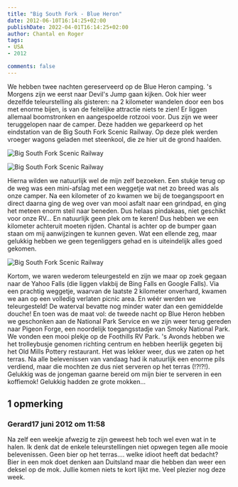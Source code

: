 ```yaml
---
title: "Big South Fork - Blue Heron"
date: 2012-06-10T16:14:25+02:00
publishDate: 2022-04-01T16:14:25+02:00
author: Chantal en Roger
tags:
- USA
- 2012

comments: false
---
```


We hebben twee nachten gereserveerd op de Blue Heron camping. 's Morgens zijn we eerst naar Devil's Jump gaan kijken. Ook hier weer dezelfde teleurstelling als gisteren: na 2 kilometer wandelen door een bos met enorme bijen, is van de feitelijke attractie niets te zien! Er liggen allemaal boomstronken en aangespoelde rotzooi voor. Dus zijn we weer teruggelopen naar de camper. Deze hadden we geparkeerd op het eindstation van de Big South Fork Scenic Railway. Op deze plek werden vroeger wagons geladen met steenkool, die ze hier uit de grond haalden.

![Big South Fork Scenic Railway](./images/IMG_0803.JPG)

![Big South Fork Scenic Railway](./images/IMG_0810.JPG)

Hierna wilden we natuurlijk wel de mijn zelf bezoeken. Een stukje terug op de weg was een mini-afslag met een weggetje wat net zo breed was als onze camper. Na een kilometer of zo kwamen we bij de toegangspoort en direct daarna ging de weg over van mooi asfalt naar een grindpad, en ging het meteen enorm steil naar beneden. Dus helaas pindakaas, niet geschikt voor onze RV... En natuurlijk geen plek om te keren! Dus hebben we een kilometer achteruit moeten rijden. Chantal is achter op de bumper gaan staan om mij aanwijzingen te kunnen geven. Wat een ellende zeg, maar gelukkig hebben we geen tegenliggers gehad en is uiteindelijk alles goed gekomen.

![Big South Fork Scenic Railway](./images/IMG_0782.JPG)

Kortom, we waren wederom teleurgesteld en zijn we maar op zoek gegaan naar de Yahoo Falls (die liggen vlakbij de Bing Falls en Google Falls). Via een prachtig weggetje, waarvan de laatste 2 kilometer onverhard, kwamen we aan op een volledig verlaten picnic area. En wéér werden we teleurgesteld! De waterval bevatte nog minder water dan een gemiddelde douche!
En toen was de maat vol: de tweede nacht op Blue Heron hebben we geschonken aan de National Park Service en we zijn weer terug gereden naar Pigeon Forge, een noordelijk toegangsstadje van Smoky National Park. We vonden een mooi plekje op de Foothills RV Park. 's Avonds hebben we het trolleybusje genomen richting centrum en hebben heerlijk gegeten bij het Old Mills Pottery restaurant. Het was lekker weer, dus we zaten op het terras. Na alle belevenissen van vandaag had ik natuurlijk een enorme pils verdiend, maar die mochten ze dus niet serveren op het terras (!?!?!). Gelukkig was de jongeman gaarne bereid om mijn bier te serveren in een koffiemok! Gelukkig hadden ze grote mokken...

## 1 opmerking

### Gerard17 juni 2012 om 11:58

Na zelf een weekje afwezig te zijn geweest heb toch wel even wat in te halen. Ik denk dat de enkele teleurstellingen niet opwegen tegen alle mooie belevenissen. Geen bier op het terras.... welke idioot heeft dat bedacht? Bier in een mok doet denken aan Duitsland maar die hebben dan weer een deksel op de mok. Jullie komen niets te kort lijkt me.
Veel plezier nog deze week.
